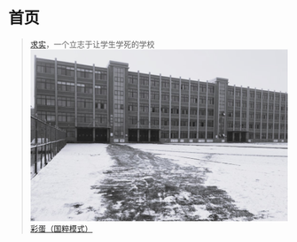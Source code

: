 # 首页

>[求实](https://www.douyin.com/user/MS4wLjABAAAA0tHFwQl5yy7b1-HKuf_baLeZ9WwYHa1CgAN05MQN6QnO4FpQMcLQ0wVsWo_ud_wS)，一个立志于让学生学死的学校
!['](./qiushi1.jpg)
[彩蛋（国粹模式）](./sb.md)
